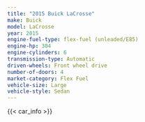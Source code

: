 ```yaml
---
title: "2015 Buick LaCrosse"
make: Buick
model: LaCrosse
year: 2015
engine-fuel-type: flex-fuel (unleaded/E85)
engine-hp: 304
engine-cylinders: 6
transmission-type: Automatic
driven-wheels: Front wheel drive
number-of-doors: 4
market-category: Flex Fuel
vehicle-size: Large
vehicle-style: Sedan
---
```


{{< car_info >}}
